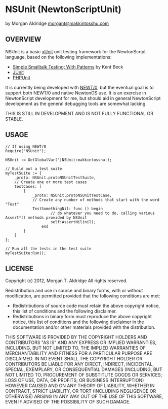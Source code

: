 NSUnit (NewtonScriptUnit)
=========================

by Morgan Aldridge <morgant@makkintosshu.com>

OVERVIEW
--------

NSUnit is a basic [xUnit](http://en.wikipedia.org/wiki/XUnit) unit testing framework for the NewtonScript language, based on the following implementations:

* [Simple Smalltalk Testing: With Patterns](http://web.archive.org/web/20120204060045/http://www.xprogramming.com/testfram.htm) by Kent Beck
* [JUnit](http://junit.sourceforge.net/)
* [PHPUnit](http://www.phpunit.de/manual/current/en/index.html)

It is currently being developed with [NEWT/0](http://gnue.github.com/NEWT0/), but the eventual goal is to support both NEWT/0 and native NewtonOS use. It is an exercise in NewtonScript development for me, but should aid in general NewtonScript development as the general debugging tools are somewhat lacking.

THIS IS STILL IN DEVELOPMENT AND IS NOT FULLY FUNCTIONAL OR STABLE.

USAGE
-----

	// If using NEWT/0
	Require("NSUnit");
	
	NSUnit := GetGlobalVar('|NSUnit:makkintosshu|);
	
	// Build out a test suite
	myTestSuite := {
		_proto: NSUnit.protoNSUnitTestSuite,
		// Create one or more test cases
		testCases: [
			{
				_proto: NSUnit.protoNSUnitTestCase,
				// Create any number of methods that start with the word "Test"
				TestSomethingNil: func () begin
						// do whatever you need to do, calling various Assert*() methods provided by NSUnit
						self:AssertNil(nil);
					end
			}
		]
	};
	
	// Run all the tests in the test suite
	myTestSuite:Run();

LICENSE
-------

Copyright (c) 2012, Morgan T. Aldridge
All rights reserved.

Redistribution and use in source and binary forms, with or without modification, are permitted provided that the following conditions are met:

* Redistributions of source code must retain the above copyright notice, this list of conditions and the following disclaimer.
* Redistributions in binary form must reproduce the above copyright notice, this list of conditions and the following disclaimer in the documentation and/or other materials provided with the distribution.

THIS SOFTWARE IS PROVIDED BY THE COPYRIGHT HOLDERS AND CONTRIBUTORS "AS IS" AND ANY EXPRESS OR IMPLIED WARRANTIES, INCLUDING, BUT NOT LIMITED TO, THE IMPLIED WARRANTIES OF MERCHANTABILITY AND FITNESS FOR A PARTICULAR PURPOSE ARE DISCLAIMED. IN NO EVENT SHALL THE COPYRIGHT HOLDER OR CONTRIBUTORS BE LIABLE FOR ANY DIRECT, INDIRECT, INCIDENTAL, SPECIAL, EXEMPLARY, OR CONSEQUENTIAL DAMAGES (INCLUDING, BUT NOT LIMITED TO, PROCUREMENT OF SUBSTITUTE GOODS OR SERVICES; LOSS OF USE, DATA, OR PROFITS; OR BUSINESS INTERRUPTION) HOWEVER CAUSED AND ON ANY THEORY OF LIABILITY, WHETHER IN CONTRACT, STRICT LIABILITY, OR TORT (INCLUDING NEGLIGENCE OR OTHERWISE) ARISING IN ANY WAY OUT OF THE USE OF THIS SOFTWARE, EVEN IF ADVISED OF THE POSSIBILITY OF SUCH DAMAGE.
